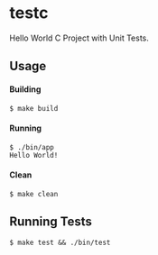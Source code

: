 # testc

Hello World C Project with Unit Tests.

## Usage

#### Building

```
$ make build
```

#### Running

```
$ ./bin/app
Hello World!
```

#### Clean
```
$ make clean
```

## Running Tests
```
$ make test && ./bin/test
```
